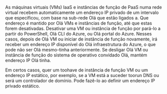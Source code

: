 As máquinas virtuais (VMs) IaaS e instâncias de função de PaaS numa rede virtual recebem automaticamente um endereço IP privado de um intervalo que especificou, com base na sub-rede Olá que estão ligados a. Que endereço é mantido por Olá VMs e instâncias de função, até que estas forem desativadas. Desativar uma VM ou instância de função por pará-lo a partir do PowerShell, Olá CLI do Azure, ou Olá portal do Azure. Nesses casos, depois de Olá VM ou iniciar de instância de função novamente, irá receber um endereço IP disponível do Olá infraestrutura do Azure, o que pode não ser Olá mesmo-tinha anteriormente. Se desligar Olá VM ou instância de função do sistema de operativo convidado Olá, mantém endereço IP Olá tinha.  

Em certos casos, quer um toohave de instância de função VM ou um endereço IP estático, por exemplo, se a VM está a suceder toorun DNS ou será um controlador de domínio. Pode fazê-lo ao definir um endereço IP privado estático.

